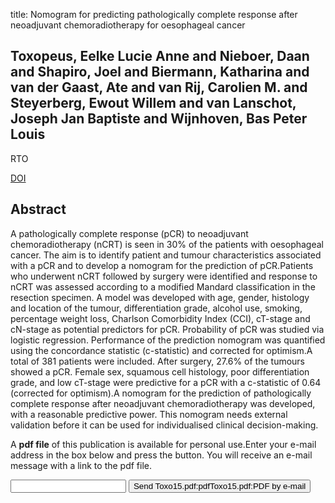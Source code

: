 title: Nomogram for predicting pathologically complete response after neoadjuvant chemoradiotherapy for oesophageal cancer

## Toxopeus, Eelke Lucie Anne and Nieboer, Daan and Shapiro, Joel and Biermann, Katharina and van der Gaast, Ate and van Rij, Carolien M. and Steyerberg, Ewout Willem and van Lanschot, Joseph Jan Baptiste and Wijnhoven, Bas Peter Louis
RTO

<a href="https://doi.org/10.1016/j.radonc.2015.04.028">DOI</a>

## Abstract
A pathologically complete response (pCR) to neoadjuvant chemoradiotherapy (nCRT) is seen in 30% of the patients with oesophageal cancer. The aim is to identify patient and tumour characteristics associated with a pCR and to develop a nomogram for the prediction of pCR.Patients who underwent nCRT followed by surgery were identified and response to nCRT was assessed according to a modified Mandard classification in the resection specimen. A model was developed with age, gender, histology and location of the tumour, differentiation grade, alcohol use, smoking, percentage weight loss, Charlson Comorbidity Index (CCI), cT-stage and cN-stage as potential predictors for pCR. Probability of pCR was studied via logistic regression. Performance of the prediction nomogram was quantified using the concordance statistic (c-statistic) and corrected for optimism.A total of 381 patients were included. After surgery, 27.6% of the tumours showed a pCR. Female sex, squamous cell histology, poor differentiation grade, and low cT-stage were predictive for a pCR with a c-statistic of 0.64 (corrected for optimism).A nomogram for the prediction of pathologically complete response after neoadjuvant chemoradiotherapy was developed, with a reasonable predictive power. This nomogram needs external validation before it can be used for individualised clinical decision-making.

A <b>pdf file</b> of this publication is available for personal use.Enter your e-mail address in the box below and press the button. You will receive an e-mail message with a link to the pdf file.
<form action="sender.php">  <input type="text" name="email">  <input type="submit" value="Send Toxo15.pdf:pdfToxo15.pdf:PDF by e-mail"></form>